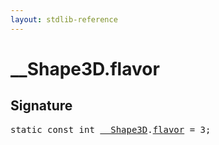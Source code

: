 ```yaml
---
layout: stdlib-reference
---
```


# __Shape3D.flavor

## Signature
<pre>
<span class='code_keyword'>static</span> <span class='code_keyword'>const</span> <span class="code_keyword">int</span> <a href="../types/0_shape3d-028/index.html" class="code_type">__Shape3D</a>.<a href="flavor.html" class="code_var">flavor</a> = 3;
</pre>

